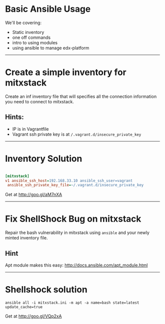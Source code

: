 # Basic Ansible Usage

We'll be covering:

- Static inventory
- one off commands
- intro to using modules
- using ansible to manage edx-platform

---

# Create a simple inventory for mitxstack

Create an inf inventory file that will specifies all the connection
information you need to connect to mitxstack.
## Hints:

- IP is in Vagrantfile
- Vagrant ssh private key is at `/.vagrant.d/insecure_private_key`

---

# Inventory Solution

```ini

[mitxstack]
v1 ansible_ssh_host=192.168.33.10 ansible_ssh_user=vagrant
 ansible_ssh_private_key_file=~/.vagrant.d/insecure_private_key

```

Get at http://goo.gl/aM7nXA

---

# Fix ShellShock Bug on mitxstack

Repair the bash vulnerability in mitxstack using `ansible` and your
newly minted inventory file.

## Hint
Apt module makes this easy: http://docs.ansible.com/apt_module.html

---

# Shellshock solution

```terminal
ansible all -i mitxstack.ini -m apt -a name=bash state=latest update_cache=true
```

Get at http://goo.gl/VQp2xA

